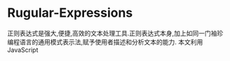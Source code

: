 # Rugular-Expressions

正则表达式是强大,便捷,高效的文本处理工具.正则表达式本身,加上如同一门袖珍编程语言的通用模式表示法,赋予使用者描述和分析文本的能力. 本文利用JavaScript


